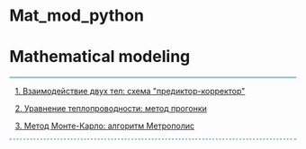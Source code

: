 # Mat_mod_python
<h1> Mathematical modeling</h1>
<div style="width:500px;
border-top:3px solid #9EC1D4;
border-bottom: dotted 3px #9EC1D4;
padding-left:10px">
<p><a href="https://github.com/dashukvita/Mat_mod_python/tree/master/task_1">1. Взаимодействие двух тел: схема "предиктор-корректор"</a></p>
<p><a href="https://github.com/dashukvita/Mat_mod_python/tree/master/task_2">2. Уравнение теплопроводности: метод прогонки</a></p>
<p><a href="https://github.com/dashukvita/Mat_mod_python/tree/master/task_3">3. Метод Монте-Карло: алгоритм Метрополис</a></p>
